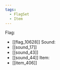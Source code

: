 ```yaml
---
tags:
  - FlagSet
  - Item
---
```

Flag:
- [[flag_10628]]
Sound:
- [[sound_17]]
- [[sound_43]]
- [[sound_44]]
Item:
- [[item_406]]
